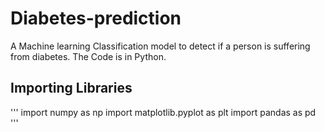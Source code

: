 # Diabetes-prediction
A Machine learning Classification model to detect if a person is suffering from diabetes. The Code is in Python.
## Importing Libraries
'''
import numpy as np
import matplotlib.pyplot as plt
import pandas as pd
'''

